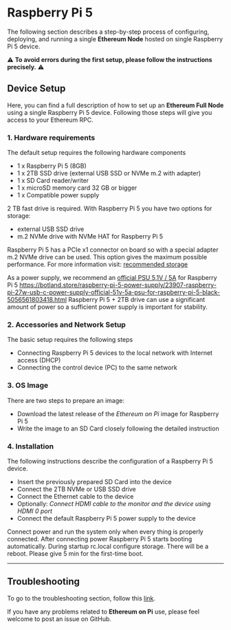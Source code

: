 # Raspberry Pi 5
The following section describes a step-by-step process of configuring, deploying, and running a single **Ethereum Node** hosted on single Raspberry Pi 5 device.

⚠️ **To avoid errors during the first setup, please follow the instructions precisely.** ⚠️

## Device Setup
Here, you can find a full description of how to set up an **Ethereum Full Node** using a single Raspberry Pi 5 device. Following those steps will give you access to your Ethereum RPC.

### 1. Hardware requirements
The default setup requires the following hardware components
- 1 x Raspberry Pi 5 (8GB)
- 1 x 2TB SSD drive (external USB SSD or NVMe m.2 with adapter) 
- 1 x SD Card reader/writer
- 1 x microSD memory card 32 GB or bigger
- 1 x Compatible power supply


2 TB fast drive is required. 
With Raspberry Pi 5 you have two options for storage:
- external USB SSD drive 
- m.2 NVMe drive with NVMe HAT for Raspberry Pi 5

Raspberry Pi 5 has a PCIe x1 connector on board so with a special adapter m.2 NVMe drive can be used.
This option gives the maximum possible performance.
For more information visit: [recommended storage](./1a-recommended-storage.md)

As a power supply, we recommend an [official PSU 5,1V / 5A](https://botland.store/raspberry-pi-5-power-supply/23907-raspberry-pi-27w-usb-c-power-supply-official-51v-5a-psu-for-raspberry-pi-5-black-5056561803418.html) for Raspberry Pi 5
https://botland.store/raspberry-pi-5-power-supply/23907-raspberry-pi-27w-usb-c-power-supply-official-51v-5a-psu-for-raspberry-pi-5-black-5056561803418.html
Raspberry Pi 5 + 2TB drive can use a significant amount of power so a sufficient power supply is important for stability.

### 2. Accessories and Network Setup
The basic setup requires the following steps
- Connecting Raspberry Pi 5 devices to the local network with Internet access (DHCP)
- Connecting the control device (PC) to the same network

### 3. OS Image
There are two steps to prepare an image:
- Download the latest release of the _Ethereum on Pi_ image for Raspberry Pi 5
- Write the image to an SD Card closely following the detailed instruction

### 4. Installation
The following instructions describe the configuration of a Raspberry Pi 5 device.
- Insert the previously prepared SD Card into the device
- Connect the 2TB NVMe or USB SSD drive
- Connect the Ethernet cable to the device
- Optionally: _Connect HDMI cable to the monitor and the device using HDMI 0 port_
- Connect the default Raspberry Pi 5 power supply to the device

Connect power and run the system only when every thing is properly connected.
After connecting power Raspberry Pi 5 starts booting automatically. During startup rc.local configure storage. There will be a reboot. Please give 5 min for the first-time boot.



---

## Troubleshooting
To go to the troubleshooting section, follow this [link](./troubleshooting.md).

If you have any problems related to **Ethereum on Pi** use, please feel welcome to post an issue on GitHub.
